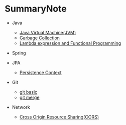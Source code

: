 # SummaryNote

- Java
  - [Java Virtual Machine(JVM)](javanotes/JVM.md)
  - [Garbage Collection](javanotes/GC.md)
  - [Lambda expression and Functional Programming](javanotes/Lambda.md)

- Spring
- JPA
  - [Persistence Context](JPA/Persistence.md)

- Git
  - [git basic](Git/git_basic.md)
  - [git merge](Git/merge_method.md)

- Network
  - [Cross Origin Resource Sharing(CORS)](Network/CORS.md)
  